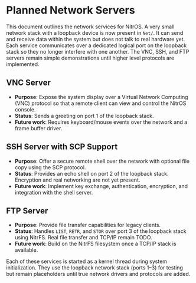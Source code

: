 # Planned Network Servers

This document outlines the network services for NitrOS. A very small network stack with a loopback device is now present in `Net/`. It can send and receive data within the system but does not talk to real hardware yet.  Each service communicates over a dedicated logical port on the loopback stack so they no longer interfere with one another.  The VNC, SSH, and FTP servers remain simple demonstrations until higher level protocols are implemented.

## VNC Server

- **Purpose**: Expose the system display over a Virtual Network Computing (VNC) protocol so that a remote client can view and control the NitrOS console.
- **Status**: Sends a greeting on port 1 of the loopback stack.
- **Future work**: Requires keyboard/mouse events over the network and a frame buffer driver.

## SSH Server with SCP Support

- **Purpose**: Offer a secure remote shell over the network with optional file copy using the SCP protocol.
- **Status**: Provides an echo shell on port 2 of the loopback stack. Encryption and real networking are not yet present.
- **Future work**: Implement key exchange, authentication, encryption, and integration with the shell server.

## FTP Server

- **Purpose**: Provide file transfer capabilities for legacy clients.
- **Status**: Handles `LIST`, `RETR`, and `STOR` over port 3 of the loopback stack using NitrFS. Real file transfer and TCP/IP remain TODO.
- **Future work**: Build on the NitrFS filesystem once a TCP/IP stack is available.

Each of these services is started as a kernel thread during system initialization. They use the loopback network stack (ports 1–3) for testing but remain placeholders until true network drivers and protocols are added.
